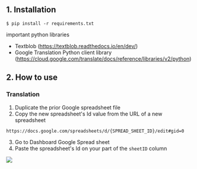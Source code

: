 
## 1. Installation

```
$ pip install -r requirements.txt
```

important python libraries

* Textblob (https://textblob.readthedocs.io/en/dev/)
* Google Translation Python client library (https://cloud.google.com/translate/docs/reference/libraries/v2/python)

## 2. How to use

### Translation

1.  Duplicate the prior Google spreadsheet file 
2.  Copy the new spreadsheet's Id value from the URL of a new spreadsheet

```
https://docs.google.com/spreadsheets/d/{SPREAD_SHEET_ID}/edit#gid=0
```

3.  Go to Dashboard Google Spread sheet
4.  Paste the spreadsheet's Id on your part of the `sheetID` column

![](https://hackmd.io/_uploads/SJwBB2iun.png)




